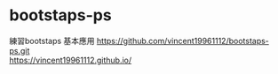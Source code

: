 # bootstaps-ps
練習bootstaps
基本應用
https://github.com/vincent19961112/bootstaps-ps.git</br>
https://vincent19961112.github.io/
